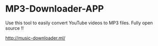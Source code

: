 # MP3-Downloader-APP
Use this tool to easily convert YouTube videos to MP3 files. Fully open source !!

http://music-downloader.ml/
